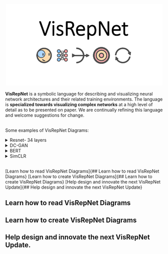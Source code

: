 <p align="center">
  <img src="https://github.com/joshclancy/VisRepNet/blob/main/extra/logo2.png"
	title="VisRepNet" width="500"/>
</p>

**VisRepNet** is a symbolic language for describing and visualizing neural network architectures and their related training environments. The language is **specialized towards visualizing complex networks** at a high level of detail as to be presented on paper. We are continually refining this language and welcome suggestions for change. 
<br/>
<br/>

Some examples of VisRepNet Diagrams:
<details><summary>Resnet- 34 layers</summary>
<p>
	<img src="https://github.com/joshclancy/VisRepNet/blob/main/png_examples/Resnet.png"
	title="Resnet"/>
</p>
</details>

<details><summary>DC-GAN</summary>
<p>
	<img src="https://github.com/joshclancy/VisRepNet/blob/main/png_examples/DC-GAN.png"
	title="DC-GAN"/>
</p>
</details>

<details><summary>BERT</summary>
<p>
	<img src="https://github.com/joshclancy/VisRepNet/blob/main/png_examples/BERT.png"
	title="BERT"/>
</p>
</details>                                                                                                   

<details><summary>SimCLR</summary>
<p>
	<img src="https://github.com/joshclancy/VisRepNet/blob/main/png_examples/SimCLR-ContrastiveLearning.png"
	title="SimCLR"/>
</p>
</details>             
<br/>

[Learn how to read VisRepNet Diagrams]{## Learn how to read VisRepNet Diagrams}
[Learn how to create VisRepNet Diagrams]{## Learn how to create VisRepNet Diagrams}
[Help design and innovate the next VisRepNet Update]{## Help design and innovate the next VisRepNet Update} 


## Learn how to read VisRepNet Diagrams
## Learn how to create VisRepNet Diagrams
## Help design and innovate the next VisRepNet Update. 
